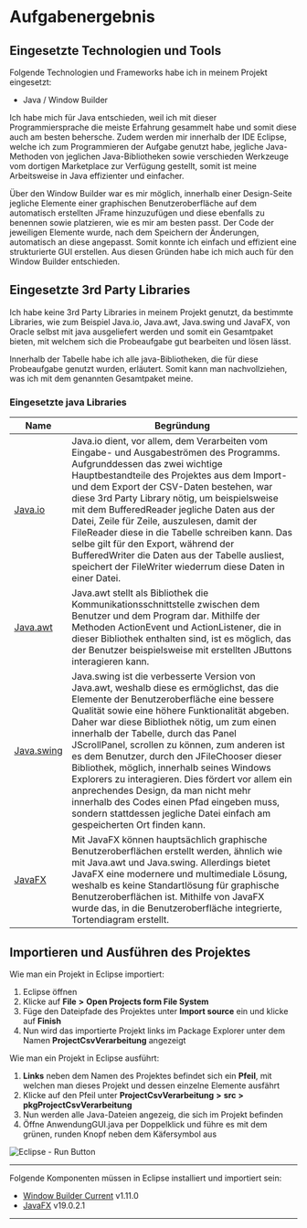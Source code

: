 # Aufgabenergebnis

## Eingesetzte Technologien und Tools

Folgende Technologien und Frameworks habe ich in meinem Projekt eingesetzt:

- Java / Window Builder

Ich habe mich für Java entschieden, weil ich mit dieser Programmiersprache die meiste Erfahrung gesammelt habe und somit diese auch am besten behersche. Zudem werden mir innerhalb der IDE Eclipse, welche ich zum Programmieren der Aufgabe genutzt habe, jegliche Java-Methoden von jeglichen Java-Bibliotheken sowie verschieden Werkzeuge vom dortigen Marketplace zur Verfügung gestellt, somit ist meine Arbeitsweise in Java effizienter und einfacher.

Über den Window Builder war es mir möglich, innerhalb einer Design-Seite jegliche Elemente einer graphischen Benutzeroberfläche auf dem automatisch erstellten JFrame hinzuzufügen und diese ebenfalls zu benennen sowie platzieren, wie es mir am besten passt. Der Code der jeweiligen Elemente wurde, nach dem Speichern der Änderungen, automatisch an diese angepasst. Somit konnte ich einfach und effizient eine strukturierte GUI erstellen. Aus diesen Gründen habe ich mich auch für den Window Builder entschieden.

## Eingesetzte 3rd Party Libraries

Ich habe keine 3rd Party Libraries in meinem Projekt genutzt, da bestimmte Libraries, wie zum Beispiel Java.io, Java.awt, Java.swing und JavaFX, von Oracle selbst mit java ausgeliefert werden und somit ein Gesamtpaket bieten, mit welchem sich die Probeaufgabe gut bearbeiten und lösen lässt. 

Innerhalb der Tabelle habe ich alle java-Bibliotheken, die für diese Probeaufgabe genutzt wurden, erläutert. Somit kann man nachvollziehen, was ich mit dem genannten Gesamtpaket meine.

### Eingesetzte java Libraries

Name | Begründung
--- | ---
[Java.io](https://docs.oracle.com/javase/7/docs/api/java/io/package-summary.html) | Java.io dient, vor allem, dem Verarbeiten vom Eingabe- und Ausgabeströmen des Programms. Aufgrunddessen das zwei wichtige Hauptbestandteile des Projektes aus dem Import- und dem Export der CSV-Daten bestehen, war diese 3rd Party Library nötig, um beispielsweise mit dem BufferedReader jegliche Daten aus der Datei, Zeile für Zeile, auszulesen, damit der FileReader diese in die Tabelle schreiben kann. Das selbe gilt für den Export, während der BufferedWriter die Daten aus der Tabelle ausliest, speichert der FileWriter wiederrum diese Daten in einer Datei.
[Java.awt](https://docs.oracle.com/javase/7/docs/api/java/awt/package-summary.html) | Java.awt stellt als Bibliothek die Kommunikationsschnittstelle zwischen dem Benutzer und dem Program dar. Mithilfe der Methoden ActionEvent und ActionListener, die in dieser Bibliothek enthalten sind, ist es möglich, das der Benutzer beispielsweise mit erstellten JButtons interagieren kann.
[Java.swing]() | Java.swing ist die verbesserte Version von Java.awt, weshalb diese es ermöglichst, das die Elemente der Benutzeroberfläche eine bessere Qualität sowie eine höhere Funktionalität abgeben. Daher war diese Bibliothek nötig, um zum einen innerhalb der Tabelle, durch das Panel JScrollPanel, scrollen zu können, zum anderen ist es dem Benutzer, durch den JFileChooser dieser Bibliothek, möglich, innerhalb seines Windows Explorers zu interagieren. Dies fördert vor allem ein anprechendes Design, da man nicht mehr innerhalb des Codes einen Pfad eingeben muss, sondern stattdessen jegliche Datei einfach am gespeicherten Ort finden kann.
[JavaFX](https://openjfx.io/) | Mit JavaFX können hauptsächlich graphische Benutzeroberflächen erstellt werden, ähnlich wie mit Java.awt und Java.swing. Allerdings bietet JavaFX eine modernere und multimediale Lösung, weshalb es keine Standartlösung für graphische Benutzeroberflächen ist. Mithilfe von JavaFX wurde das, in die Benutzeroberfläche integrierte, Tortendiagram erstellt.

## Importieren und Ausführen des Projektes

Wie man ein Projekt in Eclipse importiert:

1. Eclipse öffnen
2. Klicke auf **File** **>** **Open Projects form File System**
3. Füge den Dateipfade des Projektes unter **Import source** ein und klicke auf **Finish**
4. Nun wird das importierte Projekt links im Package Explorer unter dem Namen **ProjectCsvVerarbeitung** angezeigt

Wie man ein Projekt in Eclipse ausführt:
1. **Links** neben dem Namen des Projektes befindet sich ein **Pfeil**, mit welchen man dieses Projekt und dessen einzelne Elemente ausfährt
2. Klicke auf den Pfeil unter **ProjectCsvVerarbeitung** **>** **src** **>** **pkgProjectCsvVerarbeitung**
3. Nun werden alle Java-Dateien angezeig, die sich im Projekt befinden
4. Öffne AnwendungGUI.java per Doppelklick und führe es mit dem grünen, runden Knopf neben dem Käfersymbol aus

![Eclipse - Run Button](https://i.stack.imgur.com/z72yJ.png/)

---

Folgende Komponenten müssen in Eclipse installiert und importiert sein:

- [Window Builder Current](https://www.eclipse.org/windowbuilder/) v1.11.0
- [JavaFX](https://gluonhq.com/products/javafx/) v19.0.2.1

---
